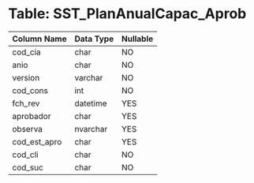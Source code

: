# Table: SST_PlanAnualCapac_Aprob

| Column Name | Data Type | Nullable |
|-------------|-----------|----------|
| cod_cia | char | NO |
| anio | char | NO |
| version | varchar | NO |
| cod_cons | int | NO |
| fch_rev | datetime | YES |
| aprobador | char | YES |
| observa | nvarchar | YES |
| cod_est_apro | char | YES |
| cod_cli | char | NO |
| cod_suc | char | NO |

